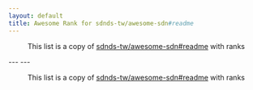```yaml
---
layout: default
title: Awesome Rank for sdnds-tw/awesome-sdn#readme
---
```


<p align="center">
	This list is a copy of <a href="https://github.com/sdnds-tw/awesome-sdn#readme">sdnds-tw/awesome-sdn#readme</a> with ranks
</p>
---
---
<p align="center">
	This list is a copy of <a href="https://github.com/sdnds-tw/awesome-sdn#readme">sdnds-tw/awesome-sdn#readme</a> with ranks
</p>
